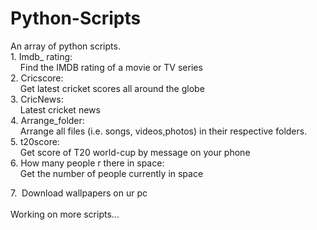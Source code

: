 # Python-Scripts
An array of python scripts. <br />
1.&nbsp;Imdb_ rating: <br />
&nbsp;&nbsp;&nbsp;    Find the IMDB rating of a movie or TV series <br />
2.&nbsp;Cricscore: <br />
&nbsp;&nbsp;&nbsp;    Get latest cricket scores all around the globe <br />
3.&nbsp;CricNews: <br />
&nbsp;&nbsp;&nbsp;    Latest cricket news <br />
4.&nbsp;Arrange_folder: <br />
&nbsp;&nbsp;&nbsp;  Arrange all files (i.e. songs, videos,photos) in their respective folders.<br />
5.&nbsp;t20score: <br />
&nbsp;&nbsp;&nbsp;    Get score of T20 world-cup by message on your phone <br />
6.&nbsp;How many people r there in space: <br />
&nbsp;&nbsp;&nbsp;   Get the number of people currently in space <br />
    
7.&nbsp; Download wallpapers on ur pc </br>
<br />
Working on more scripts...
